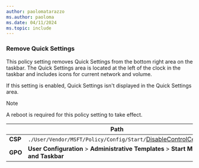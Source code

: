 ```yaml
---
author: paolomatarazzo
ms.author: paoloma
ms.date: 04/11/2024
ms.topic: include
---
```


### Remove Quick Settings

This policy setting removes Quick Settings from the bottom right area on the taskbar. The Quick Settings area is located at the left of the clock in the taskbar and includes icons for current network and volume.

If this setting is enabled, Quick Settings isn't displayed in the Quick Settings area.

> [!NOTE]
> A reboot is required for this policy setting to take effect.

|  | Path |
|--|--|
| **CSP** | `./User/Vendor/MSFT/Policy/Config/Start/`[DisableControlCenter](/windows/client-management/mdm/policy-csp-start#disablecontrolcenter) |
| **GPO** | **User Configuration** > **Administrative Templates** > **Start Menu and Taskbar** |
